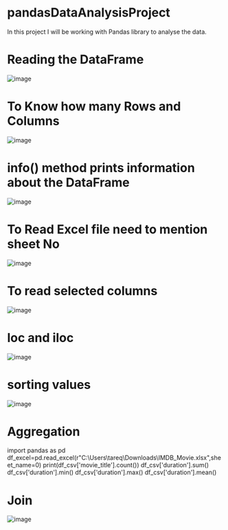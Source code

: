 # pandasDataAnalysisProject
In this project I will be working with Pandas library to analyse the data. 

# Reading the DataFrame

![image](https://user-images.githubusercontent.com/16399584/195719114-75fe8b7f-32c9-4946-b73c-d93e4014f4d4.png)

# To Know how many Rows and Columns

![image](https://user-images.githubusercontent.com/16399584/195719608-8c75deea-edb4-4f32-b589-b1da4bc142a5.png)

# info() method prints information about the DataFrame

![image](https://user-images.githubusercontent.com/16399584/195720401-f39886fe-5c08-4705-88c6-5d7f72f0c4e6.png)

# To Read Excel file need to mention sheet No 

![image](https://user-images.githubusercontent.com/16399584/195720714-e64fbad5-4cb7-424e-963b-7f0225a5ddb7.png)

# To read selected columns

![image](https://user-images.githubusercontent.com/16399584/195720883-514b2e9b-d483-4ba9-8046-b8162260848e.png)

# loc and iloc

![image](https://user-images.githubusercontent.com/16399584/195722651-f5299207-9f3f-4de5-b599-d9dd21125c40.png)

# sorting values

![image](https://user-images.githubusercontent.com/16399584/195722881-0269b45a-9e21-4d9e-852f-fe57e02d0462.png)

# Aggregation

import pandas as pd
df_excel=pd.read_excel(r"C:\Users\tareq\Downloads\IMDB_Movie.xlsx",sheet_name=0)
print(df_csv['movie_title'].count())
df_csv['duration'].sum()
df_csv['duration'].min()
df_csv['duration'].max()
df_csv['duration'].mean()

# Join 

![image](https://user-images.githubusercontent.com/16399584/195724297-b1a815ca-c308-49b9-9cc2-3595e200b09d.png)

